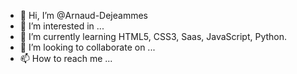 - 👋 Hi, I’m @Arnaud-Dejeammes
- 👀 I’m interested in ...
- 🌱 I’m currently learning HTML5, CSS3, Saas, JavaScript, Python.
- 💞️ I’m looking to collaborate on ...
- 📫 How to reach me ...

<!---
Arnaud-Dejeammes/Arnaud-Dejeammes is a ✨ special ✨ repository because its `README.md` (this file) appears on your GitHub profile.
You can click the Preview link to take a look at your changes.
--->
